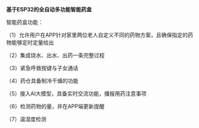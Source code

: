 **基于ESP32的全自动多功能智能药盒**

智能药盒功能：

（1）允许用户在APP针对家里两位老人自定义不同的药物方案，且确保指定的药物能够定时定量给出

（2）集成烧水、出水、出药一条完整过程

（3）紧急呼救按键与子女通话

（4）药仓具备制冷干燥的功能

（5）接入AI大模型，具备实时交流功能，播报用药注意事项

（6）检测药物的量，并在APP端更新提醒

（7）温湿度检测
